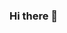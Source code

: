### Hi there 👋

<!--
**Jteel2020/Jteel2020** is a ✨ _special_ ✨ repository because its `README.md` (this file) appears on your GitHub profile.

Here are some ideas to get you started:

- 🌱 I’m currently learning how to program using R
- 📫 How to reach me:
email: jteel2020@fau.edu
phone: 561-401-1023
- 😄 Pronouns: he/him
- ⚡ Fun fact: I have been to many islands in the Caribbean and love to travel to new places!
-->
